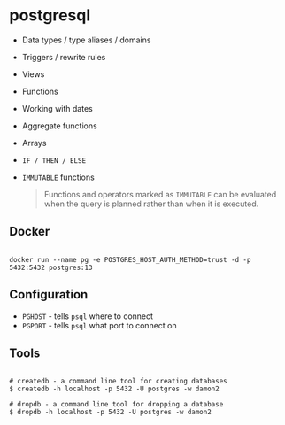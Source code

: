 # postgresql

* Data types / type aliases / domains
* Triggers / rewrite rules
* Views
* Functions
* Working with dates
* Aggregate functions
* Arrays

* `IF / THEN / ELSE`

* `IMMUTABLE` functions
    > Functions and operators marked as `IMMUTABLE` can be evaluated when the query
    > is planned rather than when it is executed.

## Docker

```shell

docker run --name pg -e POSTGRES_HOST_AUTH_METHOD=trust -d -p 5432:5432 postgres:13

```
## Configuration

* `PGHOST` - tells `psql` where to connect
* `PGPORT` - tells `psql` what port to connect on

## Tools

```shell

# createdb - a command line tool for creating databases
$ createdb -h localhost -p 5432 -U postgres -w damon2

# dropdb - a command line tool for dropping a database
$ dropdb -h localhost -p 5432 -U postgres -w damon2 

```